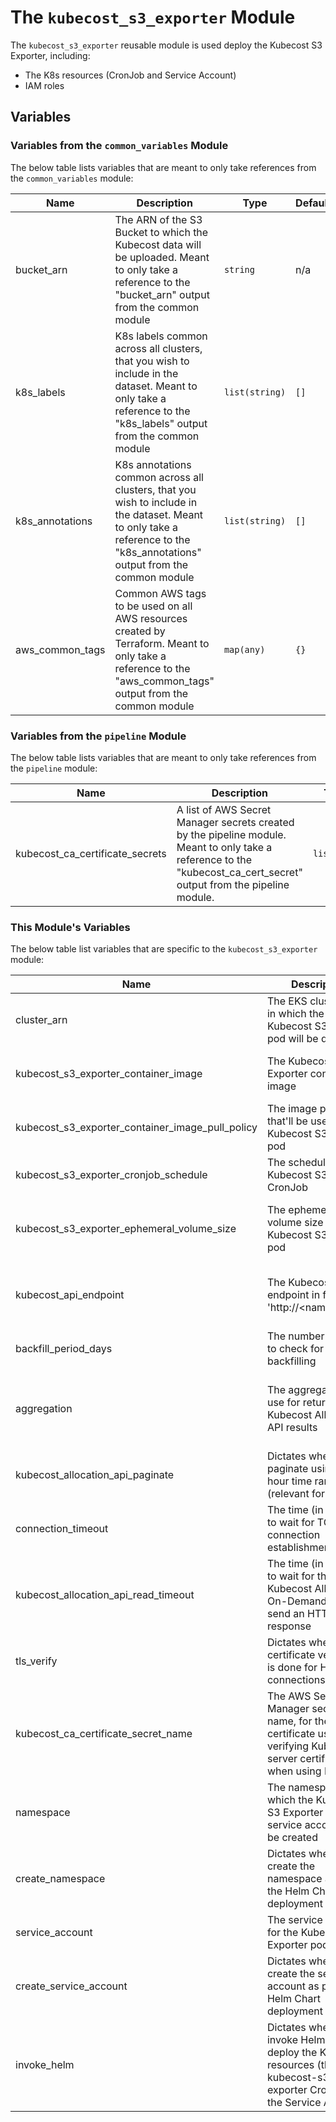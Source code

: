 # The `kubecost_s3_exporter` Module

The `kubecost_s3_exporter` reusable module is used deploy the Kubecost S3 Exporter, including:

* The K8s resources (CronJob and Service Account)
* IAM roles

## Variables

### Variables from the `common_variables` Module

The below table lists variables that are meant to only take references from the `common_variables` module:

| Name                                                                                                                         | Description                                                                                                                                                                | Type           | Default                                     | Possible Values                                                                                               | Required |
|------------------------------------------------------------------------------------------------------------------------------|----------------------------------------------------------------------------------------------------------------------------------------------------------------------------|----------------|---------------------------------------------|---------------------------------------------------------------------------------------------------------------|----------|
| <a name="input_bucket_arn"></a> bucket\_arn                                                                                  | The ARN of the S3 Bucket to which the Kubecost data will be uploaded. Meant to only take a reference to the "bucket_arn" output from the common module                     | `string`       | n/a                                         | Only `module.common_variables.bucket_arn`                                                                     | yes      |
| <a name="input_k8s_labels"></a> k8s\_labels                                                                                  | K8s labels common across all clusters, that you wish to include in the dataset. Meant to only take a reference to the "k8s_labels" output from the common module           | `list(string)` | `[]`                                        | Only `module.common_variables.k8s_labels`                                                                     | no       |
| <a name="input_k8s_annotations"></a> k8s\_annotations                                                                        | K8s annotations common across all clusters, that you wish to include in the dataset. Meant to only take a reference to the "k8s_annotations" output from the common module | `list(string)` | `[]`                                        | Only `module.common_variables.k8s_annotations`                                                                | no       |
| <a name="input_aws_common_tags"></a> aws\_common\_tags                                                                       | Common AWS tags to be used on all AWS resources created by Terraform. Meant to only take a reference to the "aws_common_tags" output from the common module                | `map(any)`     | `{}`                                        | Only `module.common_variables.aws_common_tags`                                                                | no       |

### Variables from the `pipeline` Module

The below table lists variables that are meant to only take references from the `pipeline` module:

| Name                                                                                                                         | Description                                                                                                                                                                | Type           | Default                                     | Possible Values                                                                                               | Required |
|------------------------------------------------------------------------------------------------------------------------------|----------------------------------------------------------------------------------------------------------------------------------------------------------------------------|----------------|---------------------------------------------|---------------------------------------------------------------------------------------------------------------|----------|
| <a name="input_kubecost_ca_certificate_secrets"></a> kubecost\_ca\_certificate\_secrets                                      | A list of AWS Secret Manager secrets created by the pipeline module. Meant to only take a reference to the "kubecost_ca_cert_secret" output from the pipeline module.      | `list(any)`    | `[]`                                        | Only `module.pipeline.kubecost_ca_cert_secret`                                                                | no       |

### This Module's Variables

The below table list variables that are specific to the `kubecost_s3_exporter` module:

| Name                                                                                                                         | Description                                                                                                                                                                | Type           | Default                                     | Possible Values                                                                                               | Required |
|------------------------------------------------------------------------------------------------------------------------------|----------------------------------------------------------------------------------------------------------------------------------------------------------------------------|----------------|---------------------------------------------|---------------------------------------------------------------------------------------------------------------|----------|
| <a name="input_cluster_arn"></a> cluster\_arn                                                                                | The EKS cluster ARN in which the Kubecost S3 Exporter pod will be deployed                                                                                                 | `string`       | n/a                                         | An EKS Cluster ARN                                                                                            | yes      |
| <a name="input_kubecost_s3_exporter_container_image"></a> kubecost\_s3\_exporter\_container\_image                           | The Kubecost S3 Exporter container image                                                                                                                                   | `string`       | n/a                                         | A Docker container image (`<registry_url>/<repo>:<tag>`)                                                      | yes      |
| <a name="input_kubecost_s3_exporter_container_image_pull_policy"></a> kubecost\_s3\_exporter\_container\_image\_pull\_policy | The image pull policy that'll be used by the Kubecost S3 Exporter pod                                                                                                      | `string`       | Always                                      | One of "Always", "IfNotPresent" or "Never"                                                                    | no       |
| <a name="input_kubecost_s3_exporter_cronjob_schedule"></a> kubecost\_s3\_exporter\_cronjob\_schedule                         | The schedule of the Kubecost S3 Exporter CronJob                                                                                                                           | `string`       | 0 0 * * *"                                  | A Cron expression. For example, `0 0 * * *`                                                                   | no       |
| <a name="input_kubecost_s3_exporter_ephemeral_volume_size"></a> kubecost\_s3\_exporter\_ephemeral\_volume\_size              | The ephemeral volume size for the Kubecost S3 Exporter pod                                                                                                                 | `string`       | "50Mi"                                      | A volume size in the format of 'NMi', where N >= 1. For example, 10Mi, 50Mi, 100Mi, 150Mi                     | no       |
| <a name="input_kubecost_api_endpoint"></a> kubecost\_api\_endpoint                                                           | The Kubecost API endpoint in format of 'http://<name\_or\_ip>:<port>'                                                                                                      | `string`       | http://kubecost-cost-analyzer.kubecost:9090 | A URI in the format of http://<name_or_ip>:[port]' or 'https://<name_or_ip>:[port]                            | no       |
| <a name="input_backfill_period_days"></a> backfill\_period\_days                                                             | The number of days to check for backfilling                                                                                                                                | `number`       | 15                                          | A positive integer equal or larger than 3                                                                     | no       |
| <a name="input_aggregation"></a> aggregation                                                                                 | The aggregation to use for returning the Kubecost Allocation API results                                                                                                   | `string`       | container                                   | One of "container", "pod", "namespace", "controller", "controllerKind", "node", or "cluster" (case-sensitive) | no       |
| <a name="input_kubecost_allocation_api_paginate"></a> kubecost_allocation_api_paginate                                       | Dictates whether to paginate using 1-hour time ranges (relevant for 1h step)                                                                                               | `string`       | False                                       | One of "Yes", "No", "Y", "N", "True" or "False" (case-insensitive)                                            | no       |
| <a name="input_connection_timeout"></a> connection_timeout                                                                   | The time (in seconds) to wait for TCP connection establishment                                                                                                             | `number`       | 10                                          | A float larger than 0 (for example, 0.1, 1, 3.5, 5, 10)                                                       | no       |
| <a name="input_kubecost_allocation_api_read_timeout"></a> kubecost_allocation_api_read_timeout                               | The time (in seconds) to wait for the Kubecost Allocation On-Demand API to send an HTTP response                                                                           | `number`       | 60                                          | A float larger than 0 (for example, 0.1, 1, 3.5, 5, 10)                                                       | no       |
| <a name="input_tls_verify"></a> tls_verify                                                                                   | Dictates whether TLS certificate verification is done for HTTPS connections                                                                                                | `string`       | True                                        | One of "Yes", "No", "Y", "N", "True" or "False" (case-insensitive)                                            | no       |
| <a name="input_kubecost_ca_certificate_secret_name"></a> kubecost\_ca\_certificate\_secret\_name                             | The AWS Secrets Manager secret name, for the CA certificate used for verifying Kubecost's server certificate when using HTTPS                                              | `string`       | ""                                          | A valid AWS Secrets Manager secret name                                                                       | no       |
| <a name="input_namespace"></a> namespace                                                                                     | The namespace in which the Kubecost S3 Exporter pod and service account will be created                                                                                    | `string`       | kubecost-s3-exporter                        | A valid namespace name                                                                                        | no       |
| <a name="input_create_namespace"></a> create\_namespace                                                                      | Dictates whether to create the namespace as part of the Helm Chart deployment                                                                                              | `bool`         | true                                        | `true` or `false`                                                                                             | no       |
| <a name="input_service_account"></a> service\_account                                                                        | The service account for the Kubecost S3 Exporter pod                                                                                                                       | `string`       | kubecost-s3-exporter                        | A valid service account name                                                                                  | no       |
| <a name="input_create_service_account"></a> create\_service\_account                                                         | Dictates whether to create the service account as part of the Helm Chart deployment                                                                                        | `bool`         | true                                        | `true` or `false`                                                                                             | no       |
| <a name="input_invoke_helm"></a> invoke\_helm                                                                                | Dictates whether to invoke Helm to deploy the K8s resources (the kubecost-s3-exporter CronJob and the Service Account)                                                     | `bool`         | true                                        | `true` or `false`                                                                                             | no       |
